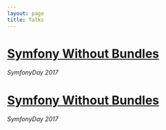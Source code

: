 ```yaml
---
layout: page
title: Talks
---
```


# [Symfony Without Bundles](https://vimeo.com/246059696)
_SymfonyDay 2017_

# [Symfony Without Bundles](https://vimeo.com/246059696)
_SymfonyDay 2017_
